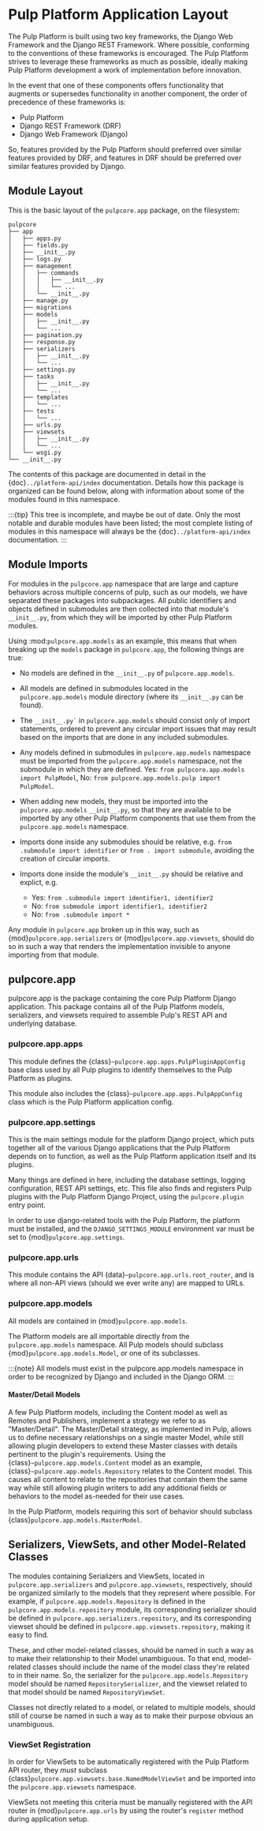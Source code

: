 # Pulp Platform Application Layout

The Pulp Platform is built using two key frameworks, the Django Web Framework
and the Django REST Framework. Where possible, conforming to the conventions
of these frameworks is encouraged. The Pulp Platform strives to leverage these
frameworks as much as possible, ideally making Pulp Platform development a
work of implementation before innovation.

In the event that one of these components offers functionality that augments
or supersedes functionality in another component, the order of precedence of
these frameworks is:

- Pulp Platform
- Django REST Framework (DRF)
- Django Web Framework (Django)

So, features provided by the Pulp Platform should preferred over similar
features provided by DRF, and features in DRF should be preferred over similar
features provided by Django.

## Module Layout

This is the basic layout of the `pulpcore.app` package, on the filesystem:

```
pulpcore
├── app
│   ├── apps.py
│   ├── fields.py
│   ├── __init__.py
│   ├── logs.py
│   ├── management
│   │   ├── commands
│   │   │   ├── __init__.py
│   │   │   └── ...
│   │   └── __init__.py
│   ├── manage.py
│   ├── migrations
│   ├── models
│   │   ├── __init__.py
│   │   └── ...
│   ├── pagination.py
│   ├── response.py
│   ├── serializers
│   │   ├── __init__.py
│   │   └── ...
│   ├── settings.py
│   ├── tasks
│   │   ├── __init__.py
│   │   └── ...
│   ├── templates
│   │   └── ...
│   ├── tests
│   │   └── ...
│   ├── urls.py
│   ├── viewsets
│   │   ├── __init__.py
│   │   └── ...
│   └── wsgi.py
└── __init__.py
```

The contents of this package are documented in detail in the {doc}`../platform-api/index`
documentation. Details how this package is organized can be found
below, along with information about some of the modules found in this namespace.

:::{tip}
This tree is incomplete, and maybe be out of date. Only the most notable and
durable modules have been listed; the most complete listing of modules in this
namespace will always be the {doc}`../platform-api/index` documentation.
:::

## Module Imports

For modules in the `pulpcore.app` namespace that are large and capture behaviors
across multiple concerns of pulp, such as our models, we have separated these
packages into subpackages. All public identifiers and objects defined
in submodules are then collected into that module's `__init__.py`, from which
they will be imported by other Pulp Platform modules.

Using :mod:`pulpcore.app.models` as an example, this means that when breaking up the
`models` package in `pulpcore.app`, the following things are true:

- No models are defined in the `__init__.py` of `pulpcore.app.models`.

- All models are defined in submodules located in the `pulpcore.app.models` module
  directory (where its `__init__.py` can be found).

- The `` __init__.py` `` in `pulpcore.app.models` should consist only of import statements,
  ordered to prevent any circular import issues that may result based on the imports
  that are done in any included submodules.

- Any models defined in submodules in `pulpcore.app.models` namespace must be imported
  from the `pulpcore.app.models` namespace, not the submodule in which they are defined.
  Yes: `from pulpcore.app.models import PulpModel`,
  No: `from pulpcore.app.models.pulp import PulpModel`.

- When adding new models, they must be imported into the `pulpcore.app.models`
  `__init__.py`, so that they are available to be imported by any other Pulp Platform
  components that use them from the `pulpcore.app.models` namespace.

- Imports done inside any submodules should be relative, e.g.
  `from .submodule import identifier` or `from . import submodule`, avoiding the
  creation of circular imports.

- Imports done inside the module's `__init__.py` should be relative and explict, e.g.

  - Yes: `from .submodule import identifier1, identifier2`
  - No: `from submodule import identifier1, identifier2`
  - No: `from .submodule import *`

Any module in `pulpcore.app` broken up in this way, such as
{mod}`pulpcore.app.serializers` or {mod}`pulpcore.app.viewsets`, should do so in such a way
that renders the implementation invisible to anyone importing from that module.

## pulpcore.app

pulpcore.app is the package containing the core Pulp Platform Django application.
This package contains all of the Pulp Platform models, serializers, and
viewsets required to assemble Pulp's REST API and underlying database.

### pulpcore.app.apps

This module defines the {class}`~pulpcore.app.apps.PulpPluginAppConfig` base class
used by all Pulp plugins to identify themselves to the Pulp Platform as plugins.

This module also includes the {class}`~pulpcore.app.apps.PulpAppConfig` class which
is the Pulp Platform application config.

### pulpcore.app.settings

This is the main settings module for the platform Django project, which puts together
all of the various Django applications that the Pulp Platform depends on to function,
as well as the Pulp Platform application itself and its plugins.

Many things are defined in here, including the database settings, logging configuration,
REST API settings, etc. This file also finds and registers Pulp plugins with the Pulp
Platform Django Project, using the `pulpcore.plugin` entry point.

In order to use django-related tools with the Pulp Platform, the platform must be installed,
and the `DJANGO_SETTINGS_MODULE` environment var must be set to
{mod}`pulpcore.app.settings`.

### pulpcore.app.urls

This module contains the API {data}`~pulpcore.app.urls.root_router`, and is where all non-API
views (should we ever write any) are mapped to URLs.

### pulpcore.app.models

All models are contained in {mod}`pulpcore.app.models`.

The Platform models are all importable directly from the `pulpcore.app.models`
namespace. All Pulp models should subclass {mod}`pulpcore.app.models.Model`, or
one of its subclasses.

:::{note}
All models must exist in the pulpcore.app.models namespace in order to be
recognized by Django and included in the Django ORM.
:::

#### Master/Detail Models

A few Pulp Platform models, including the Content model as well as
Remotes and Publishers, implement a strategy we refer to as "Master/Detail".
The Master/Detail strategy, as implemented in Pulp, allows us to define
necessary relationships on a single master Model, while still allowing
plugin developers to extend these Master classes with details pertinent
to the plugin's requirements. Using the {class}`~pulpcore.app.models.Content`
model as an example, {class}`~pulpcore.app.models.Repository` relates to the
Content model. This causes all content to relate to the repositories that
contain them the same way while still allowing plugin writers to add any
additional fields or behaviors to the model as-needed for their use cases.

In the Pulp Platform, models requiring this sort of behavior should subclass
{class}`pulpcore.app.models.MasterModel`.

## Serializers, ViewSets, and other Model-Related Classes

The modules containing Serializers and ViewSets, located in `pulpcore.app.serializers` and
`pulpcore.app.viewsets`, respectively, should be organized similarly to the models that
they represent where possible. For example, if `pulpcore.app.models.Repository` is defined
in the `pulpcore.app.models.repository` module, its corresponding serializer should be
defined in `pulpcore.app.serializers.repository`, and its corresponding viewset should be
defined in `pulpcore.app.viewsets.repository`, making it easy to find.

These, and other model-related classes, should be named in such a way as to make their
relationship to their Model unambiguous. To that end, model-related classes should include
the name of the model class they're related to in their name. So, the serializer for the
`pulpcore.app.models.Repository` model should be named `RepositorySerializer`, and the viewset
related to that model should be named `RepositoryViewSet`.

Classes not directly related to a model, or related to multiple models, should still of
course be named in such a way as to make their purpose obvious an unambiguous.

### ViewSet Registration

In order for ViewSets to be automatically registered with the Pulp Platform API router,
they *must* subclass {class}`pulpcore.app.viewsets.base.NamedModelViewSet` and be imported into the
`pulpcore.app.viewsets` namespace.

ViewSets not meeting this criteria must be manually registered with the API router in
{mod}`pulpcore.app.urls` by using the router's `register` method during application setup.
